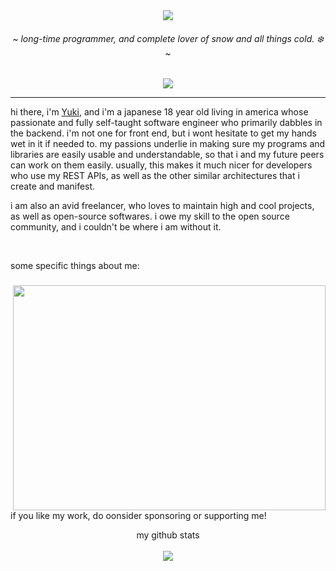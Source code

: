 <div align="center">
    <img src="https://github.com/irisuwastaken/irisuwastaken/blob/main/wan.png?raw=true" />
    <h6>~ <i>long-time programmer, and complete lover of snow and all things cold. ❄️</i> ~</h6>
    <!-- badges -->
    <img src="https://visitor-badge.glitch.me/badge?page_id=irisuwastaken.irisuwastaken" />
</div>

<hr />

hi there, i'm [Yuki](https://github.com/irisuwastaken), and i'm a japanese 18 year old living in america whose passionate and fully self-taught software engineer who primarily dabbles in the backend. i'm not one for front end, but i wont hesitate to get my hands wet in it if needed to. my passions underlie in making sure my programs and libraries are easily usable and understandable, so that i and my future peers can work on them easily. usually, this makes it much nicer for developers who use my REST APIs, as well as the other similar architectures that i create and manifest.

i am also an avid freelancer, who loves to maintain high and cool projects, as well as open-source softwares. i owe my skill to the open source community, and i couldn't be where i am without it.

<br />

some specific things about me:
### <img align="right" src="https://m.media-amazon.com/images/I/61qBaKk+88L._SL1000_.jpg" width="500" height="360" />
```js
class Yuki extends Programmer {
    age = 18;
    pronouns = "she / her";
    languages = [JavaScript, CSharp, Lua, Rust, C++, Haskell]; // order from most used to least
        
    constructor() {
        super("JavaScript"); // programmer constructor takes a main language parameter
        
        // do it if you dare.
        this.pattable = false;
    }
    
    pat() {
        return "*patted Yuki*";
    }
}
```

if you like my work, do oonsider sponsoring or supporting me!

<div align="center">
    my github stats
    <br />
    <br />
    <img src="https://github-readme-stats.vercel.app/api?username=irisuwastaken">
</div>
